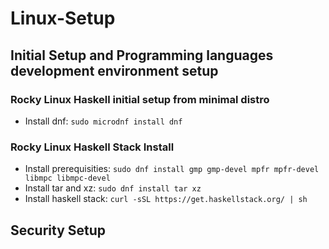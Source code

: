 # Linux-Setup

## Initial Setup and Programming languages development environment setup

### Rocky Linux Haskell initial setup from minimal distro

- Install dnf: ```sudo microdnf install dnf```

### Rocky Linux Haskell Stack Install

- Install prerequisities: ```sudo dnf install gmp gmp-devel mpfr mpfr-devel libmpc libmpc-devel```
- Install tar and xz: ```sudo dnf install tar xz```
- Install haskell stack: ```curl -sSL https://get.haskellstack.org/ | sh```

## Security Setup

